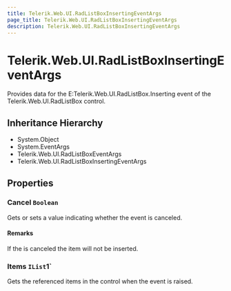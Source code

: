 ```yaml
---
title: Telerik.Web.UI.RadListBoxInsertingEventArgs
page_title: Telerik.Web.UI.RadListBoxInsertingEventArgs
description: Telerik.Web.UI.RadListBoxInsertingEventArgs
---
```


# Telerik.Web.UI.RadListBoxInsertingEventArgs

Provides data for the E:Telerik.Web.UI.RadListBox.Inserting event of the Telerik.Web.UI.RadListBox control.

## Inheritance Hierarchy

* System.Object
* System.EventArgs
* Telerik.Web.UI.RadListBoxEventArgs
* Telerik.Web.UI.RadListBoxInsertingEventArgs

## Properties

###  Cancel `Boolean`

Gets or sets a value indicating whether the  event is canceled.

#### Remarks
If the  is canceled the item will not be inserted.

###  Items `IList`1`

Gets the referenced items in the  control when the event is raised.

